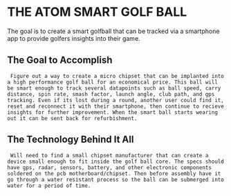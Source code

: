 # THE ATOM SMART GOLF BALL
The goal is to create a smart golfball that can be tracked via a smartphone app to provide golfers insights into their game.

## The Goal to Accomplish
``` Figure out a way to create a micro chipset that can be implanted into a high performance golf ball for an economical price. This ball will be smart enough to track several datapoints such as ball speed, carry distance, spin rate, smash factor, launch angle, club path, and gps tracking. Even if its lost during a round, another user could find it, reset and reconnect it with their smartphone, then continue to recieve insights for further improvement. When the smart ball starts wearing out it can be sent back for refurbishment.```

## The Technology Behind It All
``` Will need to find a small chipset manufacturer that can create a device small enough to fit inside the golf ball core. The specs should have gps, radar, sensors, battery, and other electronic components soldered on the pcb motherboard/chipset. Then before assembly have it go through a water resistant process so the ball can be submerged into water for a period of time.```  
